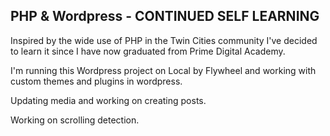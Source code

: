 PHP & Wordpress - CONTINUED SELF LEARNING
-------------------------------

Inspired by the wide use of PHP in the Twin Cities community
I've decided to learn it since I have now graduated
from Prime Digital Academy.

I'm running this Wordpress project on Local by Flywheel and working with custom themes and plugins in wordpress.

Updating media and working on creating posts.

Working on scrolling detection.
